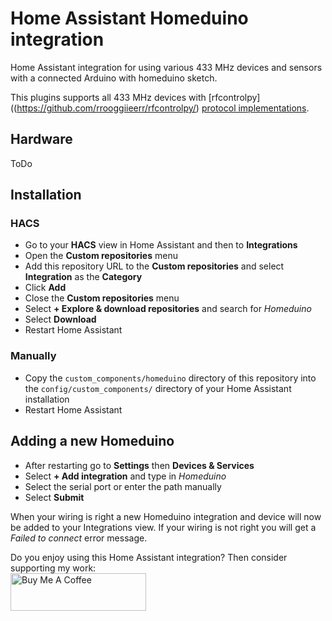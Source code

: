 # Home Assistant Homeduino integration

Home Assistant integration for using various 433 MHz devices and sensors with a
connected Arduino with homeduino sketch.

This plugins supports all 433 MHz devices with [rfcontrolpy]((https://github.com/rrooggiieerr/rfcontrolpy/) [protocol implementations](https://github.com/rrooggiieerr/rfcontrolpy/blob/master/protocols.md).

## Hardware

ToDo

## Installation

### HACS
- Go to your **HACS** view in Home Assistant and then to **Integrations**
- Open the **Custom repositories** menu
- Add this repository URL to the **Custom repositories** and select
**Integration** as the **Category**
- Click **Add**
- Close the **Custom repositories** menu
- Select **+ Explore & download repositories** and search for *Homeduino*
- Select **Download**
- Restart Home Assistant

### Manually
- Copy the `custom_components/homeduino` directory of this repository into the
`config/custom_components/` directory of your Home Assistant installation
- Restart Home Assistant

##  Adding a new Homeduino
- After restarting go to **Settings** then **Devices & Services**
- Select **+ Add integration** and type in *Homeduino*
- Select the serial port or enter the path manually
- Select **Submit**

When your wiring is right a new Homeduino integration and device will now
be added to your Integrations view. If your wiring is not right you will get a
*Failed to connect* error message.

Do you enjoy using this Home Assistant integration? Then consider supporting
my work:\
[<img src="https://cdn.buymeacoffee.com/buttons/v2/default-yellow.png" alt="Buy Me A Coffee" style="height: 60px !important;width: 217px !important;" >](https://www.buymeacoffee.com/rrooggiieerr)  
